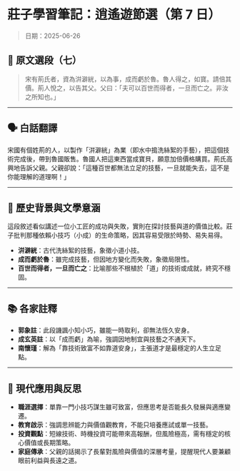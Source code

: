 # 莊子學習筆記：逍遙遊節選（第 7 日）
> 日期：2025-06-26

## 📜 原文選段（七）

> 宋有荊氏者，資為洴澼絖，以為事，成而虧於魯。魯人得之，如寶。請倍其價。荊人悅之，以告其父。父曰：「夫可以百世而得者，一旦而亡之。非汝之所知也。」

---

## 🗣 白話翻譯

宋國有個姓荊的人，以製作「洴澼絖」為業（即水中搗洗絲絮的手藝），把這個技術完成後，帶到魯國販售。魯國人把這東西當成寶貝，願意加倍價格購買。荊氏高興地告訴父親。父親卻說：「這種百世都無法立足的技藝，一旦就能失去，這不是你能理解的道理啊！」

---

## 🏺 歷史背景與文學意涵

這段敘述看似講述一位小工匠的成功與失敗，實則在探討技藝與道的價值比較。莊子批判那種依賴小技巧（小成）的生命策略，因其容易受限於時勢、易失易得。

- **洴澼絖**：古代洗絲絮的技藝，象徵小道小技。
- **成而虧於魯**：雖完成技藝，但因地方變化而失敗，象徵局限性。
- **百世而得者，一旦而亡之**：比喻那些不根植於「道」的技術或成就，終究不穩固。

---

## 📚 各家註釋

- **郭象註**：此段譏諷小知小巧，雖能一時取利，卻無法恆久安身。
- **成玄英註**：以「成而虧」為喻，強調因地制宜與技藝之不通天下。
- **南懷瑾**：解為「靠技術致富不如靠道安身」，主張道才是最穩定的人生立足點。

---

## 🧭 現代應用與反思

- **職涯選擇**：單靠一門小技巧謀生雖可致富，但應思考是否能長久發展與適應變遷。
- **教育啟示**：強調思辨能力與價值觀教育，不能只培養應試或單一技藝。
- **投資觀點**：短線技術、時機投資可能帶來高報酬，但風險極高，需有穩定的核心價值或長期策略。
- **家庭傳承**：父親的話揭示了長輩對風險與價值的深層考量，提醒現代人要兼顧眼前利益與長遠之道。

